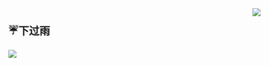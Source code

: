 <a href="https://github.com/anuraghazra/github-readme-stats">
  <img align="right" src="https://github-readme-stats.vercel.app/api?username=3418359665&show_icons=true&hide_border=true&include_all_commits_disable=false&custom_title=二斤桃花酿做酒，万杯不及你温柔。&count_private=true">
</a>

## ☔下过雨

<img src = "http://gchat.qpic.cn/gchatpic_new/0/0-0-72A16A6B0739120B9F6E76D7DC310B8B/0?term=2" >
